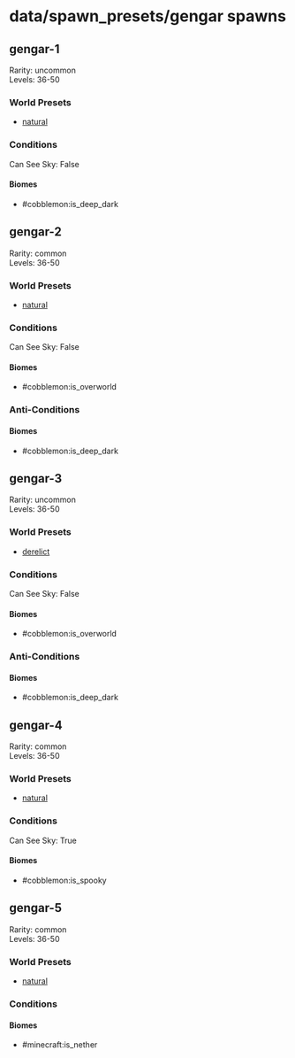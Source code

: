 # data/spawn_presets/gengar spawns  
  
## gengar-1  
Rarity: uncommon  
Levels: 36-50  
  
### World Presets  
* [natural](/data/world_presets/natural.md)  
  
### Conditions  
Can See Sky: False  
  
#### Biomes  
  * #cobblemon:is_deep_dark
  
  
## gengar-2  
Rarity: common  
Levels: 36-50  
  
### World Presets  
* [natural](/data/world_presets/natural.md)  
  
### Conditions  
Can See Sky: False  
  
#### Biomes  
  * #cobblemon:is_overworld
  
  
### Anti-Conditions  
  
#### Biomes  
  * #cobblemon:is_deep_dark
  
  
## gengar-3  
Rarity: uncommon  
Levels: 36-50  
  
### World Presets  
* [derelict](/data/world_presets/derelict.md)  
  
### Conditions  
Can See Sky: False  
  
#### Biomes  
  * #cobblemon:is_overworld
  
  
### Anti-Conditions  
  
#### Biomes  
  * #cobblemon:is_deep_dark
  
  
## gengar-4  
Rarity: common  
Levels: 36-50  
  
### World Presets  
* [natural](/data/world_presets/natural.md)  
  
### Conditions  
Can See Sky: True  
  
#### Biomes  
  * #cobblemon:is_spooky
  
  
## gengar-5  
Rarity: common  
Levels: 36-50  
  
### World Presets  
* [natural](/data/world_presets/natural.md)  
  
### Conditions  
  
#### Biomes  
  * #minecraft:is_nether
  
